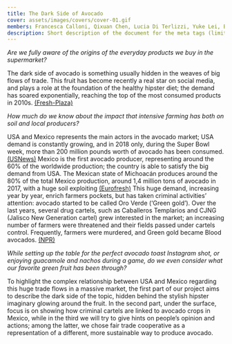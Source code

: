 ```yaml
---
title: The Dark Side of Avocado
cover: assets/images/covers/cover-01.gif
members: Francesca Calloni, Qixuan Chen, Lucia Di Terlizzi, Yuke Lei, Bin Wu, Axia Zucchi
description: Short description of the document for the meta tags (limit to 150 characters, longer will be cut by search engines)
---
```

*Are we fully aware of the origins of the everyday products we buy in the supermarket?*

The dark side of avocado is something usually hidden in the weaves of big flows of trade. This fruit has become recently a real star on social media, and plays a role at the foundation of  the healthy hipster diet; the demand has soared exponentially, reaching the top of the most consumed products in 2010s. [(Fresh-Plaza)](https://www.freshplaza.com/article/2196118/overview-global-avocado-market/)

*How much do we know about the impact that intensive farming has both on soil and local producers?*

USA and Mexico represents the main actors in the avocado market; USA demand is constantly growing, and in 2018 only, during the Super Bowl week, more than 200 million pounds worth of avocado has been consumed.  [(USNews)](https://www.usnews.com/news/best-countries/articles/2018-03-01/us-mexico-trade-keeps-growing-despite-rhetoric-from-donald-trump)
Mexico is the first avocado producer, representing around the 60% of the worldwide production; the country is able to satisfy the big demand from USA. The Mexican state of Michoacán produces around the 80% of the total Mexico production, around 1,4 million tons of avocado in 2017, with a huge soil exploiting [(Eurofresh)](https://www.eurofresh-distribution.com/news/mexico%E2%80%99s-avocado-production-set-rise-201718-around-19-million-tons)
This huge demand, increasing year by year, enrich farmers pockets, but has taken criminal activities’ attention: avocado started to be called Oro Verde (‘Green gold’). Over the last years, several drug cartels, such as Caballeros Templarios and CJNG (Jalisco New Generation cartel) grew interested in the market; an increasing number of farmers were threatened and their fields passed under cartels control. Frequently, farmers were murdered, and Green gold became Blood avocados. [(NPR)](https://www.npr.org/sections/parallels/2018/02/02/582086654/mexicos-avocado-capital-says-it-s-kicked-cartels-off-the-farm)

*While setting up the table for the perfect avocado toast Instagram shot, or enjoying guacamole and nachos during a game, do we even consider what our favorite green fruit has been through?*

To highlight the complex relationship between USA and Mexico regarding this huge trade flows in a massive market, the first part of our project aims to describe the dark side of the topic, hidden behind the stylish hipster imaginary glowing around the fruit.
In the second part, under the surface, focus is on showing how criminal cartels are linked to avocado crops in Mexico, while in the third we will try to give hints on people’s opinion and actions; among the latter, we chose fair trade cooperative as a representation of a different, more sustainable way to produce avocado.
